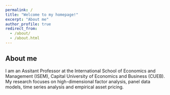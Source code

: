 ```yaml
---
permalink: /
title: "Welcome to my homepage!"
excerpt: "About me"
author_profile: true
redirect_from: 
  - /about/
  - /about.html
---
```


## About me

I am an Assitant Professor at the International School of Economics and Management (ISEM), Capital University of Economics and Business (CUEB). My research focuses on high-dimensional factor analysis, panel data models, time series analysis and empirical asset pricing.

